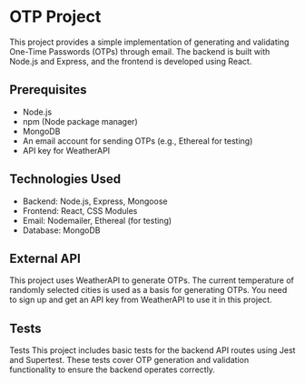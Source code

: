 # OTP Project

This project provides a simple implementation of generating and validating One-Time Passwords (OTPs)
through email. The backend is built with Node.js and Express, and the frontend is developed
using React.

## Prerequisites
- Node.js
- npm (Node package manager)
- MongoDB
- An email account for sending OTPs (e.g., Ethereal for testing)
- API key for WeatherAPI

## Technologies Used
- Backend: Node.js, Express, Mongoose
- Frontend: React, CSS Modules
- Email: Nodemailer, Ethereal (for testing)
- Database: MongoDB

## External API
This project uses WeatherAPI to generate OTPs. The current temperature of randomly selected cities
is used as a basis for generating OTPs. You need to sign up and get an API key from WeatherAPI to
use it in this project.

## Tests
Tests
This project includes basic tests for the backend API routes using Jest and Supertest. These tests
cover OTP generation and validation functionality to ensure the backend operates correctly.
